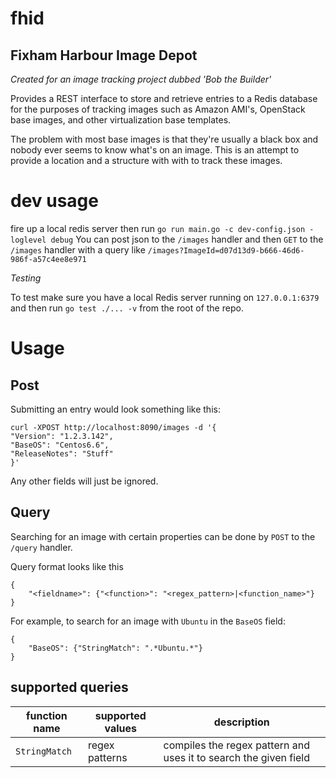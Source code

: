 # fhid
## Fixham Harbour Image Depot
_Created for an image tracking project dubbed 'Bob the Builder'_

Provides a REST interface to store and retrieve entries to a Redis database for the purposes of tracking images such as Amazon AMI's, OpenStack base images, and other virtualization base templates.

The problem with most base images is that they're usually a black box and nobody ever seems to know what's on an image. This is an attempt to provide a location and a structure with with to track these images. 

# dev usage
fire up a local redis server then run `go run main.go -c dev-config.json -loglevel debug`
You can post json to the `/images` handler
and then `GET` to the `/images` handler with a query like `/images?ImageId=d07d13d9-b666-46d6-986f-a57c4ee8e971`

_Testing_

To test make sure you have a local Redis server running on `127.0.0.1:6379` and then run `go test ./... -v` from the root of the repo.


# Usage

## Post

Submitting an entry would look something like this:
```
curl -XPOST http://localhost:8090/images -d '{
"Version": "1.2.3.142",
"BaseOS": "Centos6.6",
"ReleaseNotes": "Stuff"
}'
```
Any other fields will just be ignored. 

## Query
Searching for an image with certain properties can be done by `POST` to the `/query` handler.

Query format looks like this
```
{
	"<fieldname>": {"<function>": "<regex_pattern>|<function_name>"}
}
```

For example, to search for an image with `Ubuntu` in the `BaseOS` field:
```
{
	"BaseOS": {"StringMatch": ".*Ubuntu.*"}
}
```


## supported queries

| function name | supported values | description |
|---------------|------------------|-------------|
| `StringMatch` | regex patterns   | compiles the regex pattern and uses it to search the given field |

